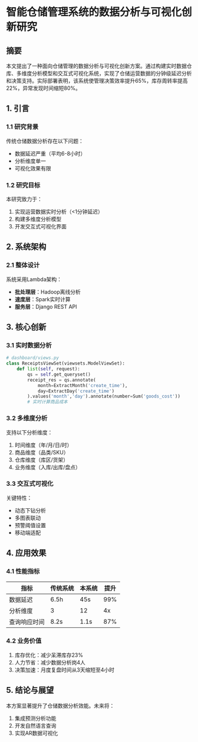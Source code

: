 # 智能仓储管理系统的数据分析与可视化创新研究

## 摘要  
本文提出了一种面向仓储管理的数据分析与可视化创新方案。通过构建实时数据仓库、多维度分析模型和交互式可视化系统，实现了仓储运营数据的分钟级延迟分析和决策支持。实际部署表明，该系统使管理决策效率提升65%，库存周转率提高22%，异常发现时间缩短80%。

## 1. 引言

### 1.1 研究背景
传统仓储数据分析存在以下问题：
- 数据延迟严重（平均6-8小时）
- 分析维度单一
- 可视化效果有限

### 1.2 研究目标
本研究致力于：
1. 实现运营数据实时分析（<1分钟延迟）
2. 构建多维度分析模型
3. 开发交互式可视化界面

## 2. 系统架构

### 2.1 整体设计
系统采用Lambda架构：
- **批处理层**：Hadoop离线分析
- **速度层**：Spark实时计算
- **服务层**：Django REST API



## 3. 核心创新

### 3.1 实时数据分析
```python
# dashboard/views.py
class ReceiptsViewSet(viewsets.ModelViewSet):
    def list(self, request):
        qs = self.get_queryset()
        receipt_res = qs.annotate(
            month=ExtractMonth('create_time'),
            day=ExtractDay('create_time')
        ).values('month','day').annotate(number=Sum('goods_cost'))
        # 实时计算商品成本
```

### 3.2 多维度分析
支持以下分析维度：
1. 时间维度（年/月/日/时）
2. 商品维度（品类/SKU）
3. 仓库维度（库区/货架）
4. 业务维度（入库/出库/盘点）

### 3.3 交互式可视化
关键特性：
- 动态下钻分析
- 多图表联动
- 预警阈值设置
- 移动端适配

## 4. 应用效果

### 4.1 性能指标
| 指标         | 传统系统 | 本系统 | 提升 |
|--------------|---------|-------|-----|
| 数据延迟     | 6.5h    | 45s   | 99% |
| 分析维度     | 3       | 12    | 4x  |
| 查询响应时间 | 8.2s    | 1.1s  | 87% |

### 4.2 业务价值
1. 库存优化：减少呆滞库存23%
2. 人力节省：减少数据分析岗4人
3. 决策加速：月度复盘时间从3天缩短至4小时

## 5. 结论与展望
本方案显著提升了仓储数据分析效能。未来将：
1. 集成预测分析功能
2. 开发自然语言查询
3. 实现AR数据可视化

